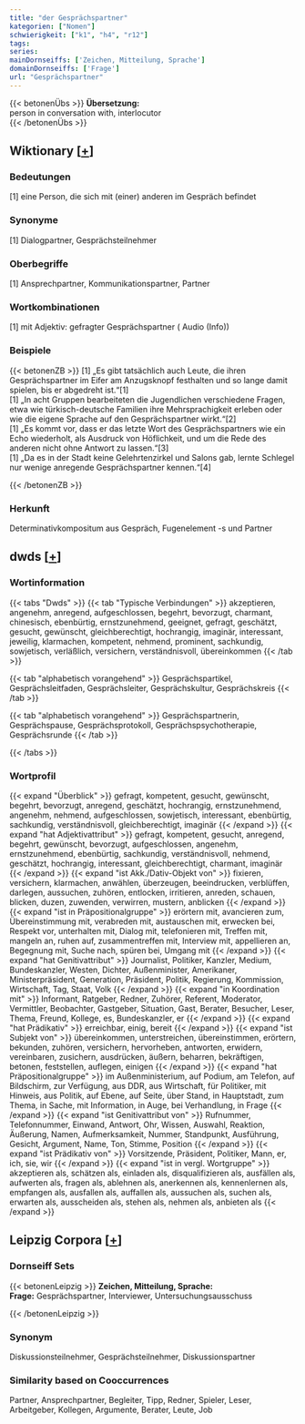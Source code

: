 ```yaml
---
title: "der Gesprächspartner"
kategorien: ["Nomen"]
schwierigkeit: ["k1", "h4", "r12"]
tags:
series:
mainDornseiffs: ['Zeichen, Mitteilung, Sprache']
domainDornseiffs: ['Frage']
url: "Gesprächspartner"
---
```


{{< betonenÜbs >}}
**Übersetzung:**  
person in conversation with, interlocutor  
{{< /betonenÜbs >}}

## Wiktionary [[+](https://de.wiktionary.org/wiki/Gesprächspartner)]

### Bedeutungen
[1] eine Person, die sich mit (einer) anderen im Gespräch befindet  

### Synonyme
[1] Dialogpartner, Gesprächsteilnehmer  

### Oberbegriffe
[1] Ansprechpartner, Kommunikationspartner, Partner  

### Wortkombinationen
[1] mit Adjektiv: gefragter Gesprächspartner ( Audio (Info))  

### Beispiele
{{< betonenZB >}}
[1] „Es gibt tatsächlich auch Leute, die ihren Gesprächspartner im Eifer am Anzugsknopf festhalten und so lange damit spielen, bis er abgedreht ist.“[1]  
[1] „In acht Gruppen bearbeiteten die Jugendlichen verschiedene Fragen, etwa wie türkisch-deutsche Familien ihre Mehrsprachigkeit erleben oder wie die eigene Sprache auf den Gesprächspartner wirkt.“[2]  
[1] „Es kommt vor, dass er das letzte Wort des Gesprächspartners wie ein Echo wiederholt, als Ausdruck von Höflichkeit, und um die Rede des anderen nicht ohne Antwort zu lassen.“[3]  
[1] „Da es in der Stadt keine Gelehrtenzirkel und Salons gab, lernte Schlegel nur wenige anregende Gesprächspartner kennen.“[4]  

{{< /betonenZB >}}
### Herkunft
Determinativkompositum aus Gespräch, Fugenelement -s und Partner  



## dwds [[+](https://www.dwds.de/wb/Gesprächspartner)]

### Wortinformation
{{< tabs "Dwds" >}}
{{< tab "Typische Verbindungen" >}}
akzeptieren, angenehm, anregend, aufgeschlossen, begehrt, bevorzugt, charmant, chinesisch, ebenbürtig, ernstzunehmend, geeignet, gefragt, geschätzt, gesucht, gewünscht, gleichberechtigt, hochrangig, imaginär, interessant, jeweilig, klarmachen, kompetent, nehmend, prominent, sachkundig, sowjetisch, verläßlich, versichern, verständnisvoll, übereinkommen
{{< /tab >}}

{{< tab "alphabetisch vorangehend" >}}
Gesprächspartikel, Gesprächsleitfaden, Gesprächsleiter, Gesprächskultur, Gesprächskreis
{{< /tab >}}

{{< tab "alphabetisch vorangehend" >}}
Gesprächspartnerin, Gesprächspause, Gesprächsprotokoll, Gesprächspsychotherapie, Gesprächsrunde
{{< /tab >}}

{{< /tabs >}}

### Wortprofil
{{< expand "Überblick" >}} gefragt, kompetent, gesucht, gewünscht, begehrt, bevorzugt, anregend, geschätzt, hochrangig, ernstzunehmend, angenehm, nehmend, aufgeschlossen, sowjetisch, interessant, ebenbürtig, sachkundig, verständnisvoll, gleichberechtigt, imaginär {{< /expand >}}
{{< expand "hat Adjektivattribut" >}} gefragt, kompetent, gesucht, anregend, begehrt, gewünscht, bevorzugt, aufgeschlossen, angenehm, ernstzunehmend, ebenbürtig, sachkundig, verständnisvoll, nehmend, geschätzt, hochrangig, interessant, gleichberechtigt, charmant, imaginär {{< /expand >}}
{{< expand "ist Akk./Dativ-Objekt von" >}} fixieren, versichern, klarmachen, anwählen, überzeugen, beeindrucken, verblüffen, darlegen, aussuchen, zuhören, entlocken, irritieren, anreden, schauen, blicken, duzen, zuwenden, verwirren, mustern, anblicken {{< /expand >}}
{{< expand "ist in Präpositionalgruppe" >}} erörtern mit, avancieren zum, Übereinstimmung mit, verabreden mit, austauschen mit, erwecken bei, Respekt vor, unterhalten mit, Dialog mit, telefonieren mit, Treffen mit, mangeln an, ruhen auf, zusammentreffen mit, Interview mit, appellieren an, Begegnung mit, Suche nach, spüren bei, Umgang mit {{< /expand >}}
{{< expand "hat Genitivattribut" >}} Journalist, Politiker, Kanzler, Medium, Bundeskanzler, Westen, Dichter, Außenminister, Amerikaner, Ministerpräsident, Generation, Präsident, Politik, Regierung, Kommission, Wirtschaft, Tag, Staat, Volk {{< /expand >}}
{{< expand "in Koordination mit" >}} Informant, Ratgeber, Redner, Zuhörer, Referent, Moderator, Vermittler, Beobachter, Gastgeber, Situation, Gast, Berater, Besucher, Leser, Thema, Freund, Kollege, es, Bundeskanzler, er {{< /expand >}}
{{< expand "hat Prädikativ" >}} erreichbar, einig, bereit {{< /expand >}}
{{< expand "ist Subjekt von" >}} übereinkommen, unterstreichen, übereinstimmen, erörtern, bekunden, zuhören, versichern, hervorheben, antworten, erwidern, vereinbaren, zusichern, ausdrücken, äußern, beharren, bekräftigen, betonen, feststellen, auflegen, einigen {{< /expand >}}
{{< expand "hat Präpositionalgruppe" >}} im Außenministerium, auf Podium, am Telefon, auf Bildschirm, zur Verfügung, aus DDR, aus Wirtschaft, für Politiker, mit Hinweis, aus Politik, auf Ebene, auf Seite, über Stand, in Hauptstadt, zum Thema, in Sache, mit Information, in Auge, bei Verhandlung, in Frage {{< /expand >}}
{{< expand "ist Genitivattribut von" >}} Rufnummer, Telefonnummer, Einwand, Antwort, Ohr, Wissen, Auswahl, Reaktion, Äußerung, Namen, Aufmerksamkeit, Nummer, Standpunkt, Ausführung, Gesicht, Argument, Name, Ton, Stimme, Position {{< /expand >}}
{{< expand "ist Prädikativ von" >}} Vorsitzende, Präsident, Politiker, Mann, er, ich, sie, wir {{< /expand >}}
{{< expand "ist in vergl. Wortgruppe" >}} akzeptieren als, schätzen als, einladen als, disqualifizieren als, ausfällen als, aufwerten als, fragen als, ablehnen als, anerkennen als, kennenlernen als, empfangen als, ausfallen als, auffallen als, aussuchen als, suchen als, erwarten als, ausscheiden als, stehen als, nehmen als, anbieten als {{< /expand >}}

## Leipzig Corpora [[+](https://corpora.uni-leipzig.de/en/res?word=Gesprächspartner&corpusId=deu_newscrawl-public_2018)]

### Dornseiff Sets
{{< betonenLeipzig >}}
**Zeichen, Mitteilung, Sprache:**  
**Frage:** Gesprächspartner, Interviewer, Untersuchungsausschuss  

{{< /betonenLeipzig >}}

### Synonym
Diskussionsteilnehmer, Gesprächsteilnehmer, Diskussionspartner


### Similarity based on Cooccurrences
Partner, Ansprechpartner, Begleiter, Tipp, Redner, Spieler, Leser, Arbeitgeber, Kollegen, Argumente, Berater, Leute, Job

